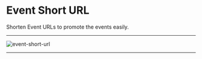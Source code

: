 # Event Short URL

Shorten Event URLs to promote the events easily.

---

![event-short-url](http://eventmie-pro-docs.test/images/fullyloaded/event-short-url.png "event-short-url")

---

